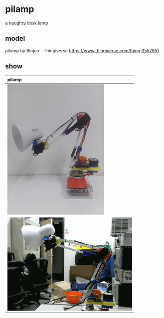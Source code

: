# pilamp
a naughty desk lamp 

## model
pilamp by Binjun - Thingiverse https://www.thingiverse.com/thing:3557951

## show
|pilamp | 
|:-------|
|![photo01](/etcs/photo01.jpg)|
|![video01](/etcs/video03.gif)|

